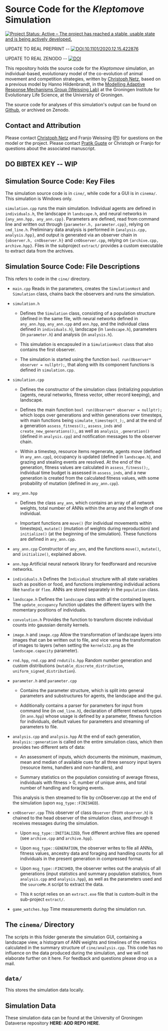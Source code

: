 # Source Code for the _Kleptomove_ Simulation

[![Project Status: Active – The project has reached a stable, usable state and is being actively developed.](https://www.repostatus.org/badges/latest/active.svg)](https://www.repostatus.org/#active)

UPDATE TO REAL PREPRINT -- [![DOI:10.1101/2020.12.15.422876](https://img.shields.io/badge/bioRxiv-doi.org/10.1101/2020.12.15.422876-red?style=flat-square)](https://www.biorxiv.org/content/10.1101/2020.12.15.422876v3)

UPDATE TO REAL ZENODO -- [![DOI](https://zenodo.org/badge/DOI/10.5281/zenodo.4287462.svg)](https://doi.org/10.5281/zenodo.4287462)

This repository holds the source code for the _Kleptomove_ simulation, an individual-based, evolutionary model of the co-evolution of animal movement and competition strategies, written by [Christoph Netz](https://www.rug.nl/staff/c.f.g.netz/), based on a previous model by Hanno Hildenbrandt, in the [Modelling Adaptive Response Mechanisms Group (Weissing Lab)](https://www.marmgroup.eu/) at the Groningen Institute for Evolutionary Life Science, at the University of Groningen.

The source code for analyses of this simulation's output can be found on [Github](https://github.com/pratikunterwegs/kleptomove-ms), or archived on Zenodo.

## Contact and Attribution

Please contact [Christoph Netz](c.f.g.netz@rug.nl) and Franjo Weissing ([PI](f.j.weissing@rug.nl)) for questions on the model or the project.
Please contact [Pratik Gupte](p.r.gupte@rug.nl) or Christoph or Franjo for questions about the associated manuscript.

## DO BIBTEX KEY -- WIP

## Simulation Source Code: Key Files

The simulation source code is in `cine/`, while code for a GUI is in `cinema/`. This simulation is Windows only.

`simulation.cpp` runs the main simulation. Individual agents are defined in `individuals.h`, the landscape in `landscape.h`, and neural networks in `{any_ann.hpp, any_ann.cpp}`. Parameters are defined, read from command line and 
written out through `{parameter.h, parameter.cpp}`, relying on `cmd_line.h`. Preliminary data analysis is performed in `{analysis.cpp, analysis.hpp}`, and output is generated via an observer chain in `{observer.h, cnObserver.h}` and `cnObserver.cpp`, relying on `{archive.cpp, archive.hpp}`.
Files in the subproject `extract/` provides a custom executable to extract data from the archives. 

## Simulation Source Code: File Descriptions

This refers to code in the `cine/` directory.

- `main.cpp` Reads in the parameters, creates the `SimulationHost` and `Simulation` class, chains back the observers and runs the simulation.

- `simulation.h` 
    
    - Defines the `Simulation` class, consisting of a population structure (defined in the same file, with neural networks defined in `any_ann.hpp`, `any_ann.cpp` and `ann.hpp`, and the individual class defined in `individuals.h`), landscape (in `landscape.h`), parameters (in `parameter.h`) and analysis (in `analysis.h`). 
    
    - This simulation is encapsuled in a `SimulationHost` class that also contains the first observer.

    - The simulation is started using the function `bool run(Observer* observer = nullptr);`, that along with its component functions is defined in `simulation.cpp`.

- `simulation.cpp` 

    - Defines the constructor of the simulation class (initializing population (agents, neural networks, fitness vector, other record keeping), and landscape. 
    
    - Defines the main function `bool run(Observer* observer = nullptr);` which loops over generations and within generations over timesteps, with main functions being `simulate_timestep(t_);`, and at the end of a generation `assess_fitness();`, `assess_inds` and `create_new_generations();`, as well as `analysis_.generation()` (defined in `analysis.cpp`) and notification messages to the observer chain.

    - Within a timestep, resource items regenerate, agents move (defined in `any_ann.cpp`), occupancy is updated (defined in `landscape.h`), and grazing and stealing events are resolved. At the end of the generation, fitness values are calculated in `assess_fitness();`, individual time budget is assessed in `assess_inds`, and a new generation is created from the calculated fitness values, with some probability of mutation (defined in `any_ann.cpp`).

- `any_ann.hpp` 
    
    - Defines the class `any_ann`, which contains an array of all network weights, total number of ANNs within the array and the length of one individual.

    - Important functions are `move()` (for individual movements within timesteps), `mutate()` (mutation of weights during reproduction) and `initialize()` (at the beginning of the simulation). These functions are defined in `any_ann.cpp`.

- `any_ann.cpp` Constructor of `any_ann`, and the functions `move()`, `mutate()`, and `initialize()`, explained above.

- `ann.hpp` Artificial neural network library for feedforward and recursive networks.

- `individuals.h` Defines the `Individual` structure with all state variables such as position or food, and functions implementing individual actions like `handle` or `flee`. ANNs are stored separately in the `population` class.

- `landscape.h` Defines the `landscape` class with all the contained layers. The `update_occupancy` function updates the different layers with the momentary positions of individuals. 

- `convolution.h` Provides the function to transform discrete individual counts into gaussian density kernels.

- `image.h` and `image.cpp` Allow the transformation of landscape layers into images that can be written out to file, and vice versa the transformation of images to layers (when setting the `kernels32.png` as the `landscape.capacity` parameter).

- `rnd.hpp`, `rnd.cpp` and `rndutils.hpp` Random number generation and custom distributions (`mutable_discrete_distribution`, `uniform_signed_distribution`).

- `parameter.h` and `parameter.cpp` 

    - Contains the parameter structure, which is split into general parameters and substructures for agents, the landscape and the gui. 
    
    - Additionally contains a parser for parameters for input from command line (in `cmd_line.h`), declaration of different network types (in `ann.hpp`) whose usage is defined by a parameter, fitness function for individuals, default values for parameters and streaming of parameters to file.

- `analysis.cpp` and `analysis.hpp` At the end of each generation, `Analysis::generation` is called on the entire simulation class, which then provides two different sets of data: 
    
    - An assessment of inputs, which documents the minimum, maximum, mean and median of available cues for all three sensory input layers (resource items, handlers and non-handlers), and 
    
    - Summary statistics on the population consisting of average fitness, individuals with fitness > 0, number of unique anns, and total number of handling and foraging events.

    This analysis is then streamed to file by cnObserver.cpp at the end of the simulation (upon `msg_type::FINISHED`).

- `cnObserver.cpp` This observer of class `Observer` (from `observer.h`) is chained to the head observer of the simulation class, and through it receives messages during the simulation. 

    - Upon `msg_type::INITIALIZED`, five different archive files are opened (see `archive.cpp` and `archive.hpp`).

    - Upon `msg_type::GENERATION`, the observer writes to file all ANNs, fitness values, ancestry data and foraging and handling counts for all individuals in the present generation in compressed format.

    - Upon `msg_type::FINISHED`, the observer writes out the analysis of all generations (input statistics and summary population statistics, from `analysis.cpp` and `analysis.hpp`), as well as the parameters used and the `sourceMe.R` script to extract the data.

    - This `R` script relies on an `extract.exe` file that is custom-built in the sub-project `extract/`.

- `game_watches.hpp` Time measurements during the simulation run.

## The `cinema/` Directory

The scripts in this folder generate the simulation GUI, containing a landscape view, a histogram of ANN weights and timelines of the metrics calculated in the summary structure of `cine/analysis.cpp`.
This code has no influence on the data produced during the simulation, and we will not elaborate further on it here. For feedback and questions please drop us a mail. 

## `data/`

This stores the simulation data locally.

## Simulation Data

These simulation data can be found at the University of Groningen Dataverse repository **HERE: ADD REPO HERE**.
